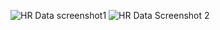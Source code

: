 ![HR Data screenshot1](https://github.com/Mamba-244/HR-Dashboard-MySQL-PowerBI/assets/154870647/93ff67e2-4528-4ff6-a08a-3091173ede2f)
![HR Data Screenshot 2](https://github.com/Mamba-244/HR-Dashboard-MySQL-PowerBI/assets/154870647/178477f0-83d4-4588-ab72-3884c9292a41)
